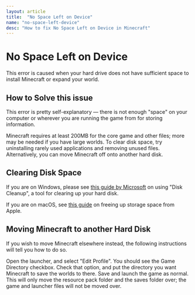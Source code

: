 ```yaml
---
layout: article
title:  "No Space Left on Device"
name: "no-space-left-device"
desc: "How to fix No Space Left on Device in Minecraft"
---
```

# No Space Left on Device
This error is caused when your hard drive does not have sufficient space to install Minecraft or expand your world.

## How to Solve this issue
This error is pretty self-explanatory — there is not enough "space" on your computer or wherever you are running the game from for storing information.

Minecraft requires at least 200MB for the core game and other files; more may be needed if you have large worlds. To clear disk space, try uninstalling rarely used applications and removing unused files. Alternatively, you can move Minecraft off onto another hard disk.

## Clearing Disk Space
If you are on Windows, please see [this guide by Microsoft](https://windows.microsoft.com/en-us/windows/delete-files-using-disk-cleanup) on using "Disk Cleanup", a tool for clearing up your hard disk.

If you are on macOS, see [this guide](https://support.apple.com/HT206996) on freeing up storage space from Apple.

## Moving Minecraft to another Hard Disk
If you wish to move Minecraft elsewhere instead, the following instructions will tell you how to do so.

Open the launcher, and select "Edit Profile". You should see the Game Directory checkbox. Check that option, and put the directory you want Minecraft to save the worlds to there. Save and launch the game as normal. This will only move the resource pack folder and the saves folder over; the game and launcher files will not be moved over.
